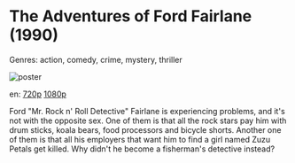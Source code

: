 # The Adventures of Ford Fairlane (1990)

Genres: action, comedy, crime, mystery, thriller

![poster](http://image.tmdb.org/t/p/w500/yLeX2QLkHeRlYQRcbU8BKgMaYYD.jpg)

en:
  [720p](magnet:?xt=urn:btih:202157B6A6B5464B529EB8E0B8BB23546F2ACC06&tr=udp://glotorrents.pw:6969/announce&tr=udp://tracker.opentrackr.org:1337/announce&tr=udp://torrent.gresille.org:80/announce&tr=udp://tracker.openbittorrent.com:80&tr=udp://tracker.coppersurfer.tk:6969&tr=udp://tracker.leechers-paradise.org:6969&tr=udp://p4p.arenabg.ch:1337&tr=udp://tracker.internetwarriors.net:1337)
  [1080p](magnet:?xt=urn:btih:89B8CCA0879A46B1D22C5DE5C84CF72157832B50&tr=udp://glotorrents.pw:6969/announce&tr=udp://tracker.opentrackr.org:1337/announce&tr=udp://torrent.gresille.org:80/announce&tr=udp://tracker.openbittorrent.com:80&tr=udp://tracker.coppersurfer.tk:6969&tr=udp://tracker.leechers-paradise.org:6969&tr=udp://p4p.arenabg.ch:1337&tr=udp://tracker.internetwarriors.net:1337)
  


Ford "Mr. Rock n' Roll Detective" Fairlane is experiencing problems, and it's not with the opposite sex. One of them is that all the rock stars pay him with drum sticks, koala bears, food processors and bicycle shorts. Another one of them is that all his employers that want him to find a girl named Zuzu Petals get killed. Why didn't he become a fisherman's detective instead?